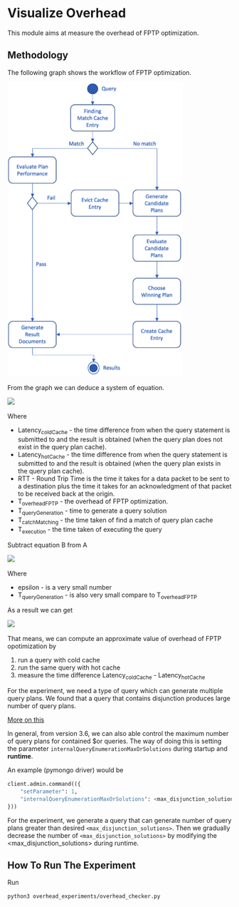 Visualize Overhead
====
This module aims at measure the overhead of FPTP optimization.

Methodology
----
The following graph shows the workflow of FPTP optimization.

![](./images/fptp.png)

From the graph we can deduce a system of equation. 

![](http://www.sciweavers.org/upload/Tex2Img_1624811048/render.png)

Where 
* Latency<sub>coldCache</sub> - the time difference from when the 
query statement is submitted to and the result is obtained (when the query 
plan does not exist in the query plan cache).
* Latency<sub>hotCache</sub> - the time difference from when the 
query statement is submitted to and the result is obtained (when the query 
plan exists in the query plan cache).
* RTT - Round Trip Time is the time it takes for a data packet 
to be sent to a destination plus the time it takes for an acknowledgment of
 that packet to be received back at the origin.
* T<sub>overheadFPTP</sub> - the overhead of FPTP optimization.
* T<sub>queryGeneration</sub> - time to generate a query solution
* T<sub>catchMatching</sub> - the time taken of find a match of query plan cache
* T<sub>execution</sub> - the time taken of executing the query

Subtract equation B from A

![](http://www.sciweavers.org/upload/Tex2Img_1624812487/render.png)

Where
* epsilon - is a very small number
* T<sub>queryGeneration</sub> - is also very small compare to T<sub>overheadFPTP</sub>

As a result we can get 

![](http://www.sciweavers.org/upload/Tex2Img_1624812968/render.png)

That means, we can compute an approximate value of overhead of FPTP opotimization by
1. run a query with cold cache
2. run the same query with hot cache
3. measure the time difference Latency<sub>coldCache</sub> - Latency<sub>hotCache</sub>

For the experiment, we need a type of query which can generate multiple query plans.
We found that a query that contains disjunction produces large number of query plans.

[More on this](https://jira.mongodb.org/browse/SERVER-36393)

In general, from version 3.6, we can also able control the maximum number of query plans 
 for contained $or queries. The way of doing this is setting the parameter 
 `internalQueryEnumerationMaxOrSolutions` during startup and **runtime**.
 
An example (pymongo driver) would be
```python
client.admin.command(({
    "setParameter": 1, 
    "internalQueryEnumerationMaxOrSolutions": <max_disjunction_solutions>
}))
```

For the experiment, we generate a query that can generate
number of query plans greater than desired `<max_disjunction_solutions>`. Then we gradually
 decrease the number of `<max_disjunction_solutions>`
by modifying the <max_disjunction_solutions> during runtime.

How To Run The Experiment
----
Run
```shell script
python3 overhead_experiments/overhead_checker.py
```




